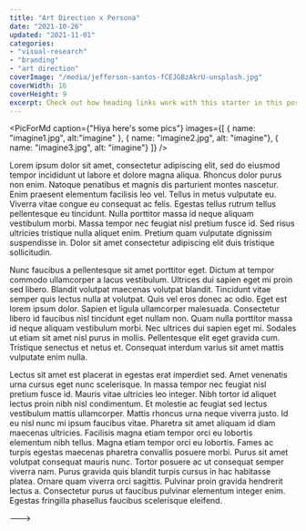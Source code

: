 ```yaml
---
title: "Art Direction x Persona"
date: "2021-10-26"
updated: "2021-11-01"
categories:
- "visual-research"
- "branding"
- "art direction"
coverImage: "/media/jefferson-santos-fCEJGBzAkrU-unsplash.jpg"
coverWidth: 16
coverHeight: 9
excerpt: Check out how heading links work with this starter in this post.
---
```


<script>
    import PicForMd from "../../components/PicForMd.svelte"
</script>

<!---- todo, surely there is a better way to do this --->
<PicForMd caption={"Hiya here's some pics"} images={[
    { name: "imagine1.jpg", alt:"imagine" }, 
    { name: "imagine2.jpg", alt: "imagine"},
    { name: "imagine3.jpg", alt: "imagine"}
]} />

Lorem ipsum dolor sit amet, consectetur adipiscing elit, sed do eiusmod tempor incididunt ut labore et dolore magna aliqua. Rhoncus dolor purus non enim. Natoque penatibus et magnis dis parturient montes nascetur. Enim praesent elementum facilisis leo vel. Tellus in metus vulputate eu. Viverra vitae congue eu consequat ac felis. Egestas tellus rutrum tellus pellentesque eu tincidunt. Nulla porttitor massa id neque aliquam vestibulum morbi. Massa tempor nec feugiat nisl pretium fusce id. Sed risus ultricies tristique nulla aliquet enim. Pretium quam vulputate dignissim suspendisse in. Dolor sit amet consectetur adipiscing elit duis tristique sollicitudin.

Nunc faucibus a pellentesque sit amet porttitor eget. Dictum at tempor commodo ullamcorper a lacus vestibulum. Ultrices dui sapien eget mi proin sed libero. Blandit volutpat maecenas volutpat blandit. Tincidunt vitae semper quis lectus nulla at volutpat. Quis vel eros donec ac odio. Eget est lorem ipsum dolor. Sapien et ligula ullamcorper malesuada. Consectetur libero id faucibus nisl tincidunt eget nullam non. Quam nulla porttitor massa id neque aliquam vestibulum morbi. Nec ultrices dui sapien eget mi. Sodales ut etiam sit amet nisl purus in mollis. Pellentesque elit eget gravida cum. Tristique senectus et netus et. Consequat interdum varius sit amet mattis vulputate enim nulla.

Lectus sit amet est placerat in egestas erat imperdiet sed. Amet venenatis urna cursus eget nunc scelerisque. In massa tempor nec feugiat nisl pretium fusce id. Mauris vitae ultricies leo integer. Nibh tortor id aliquet lectus proin nibh nisl condimentum. Et molestie ac feugiat sed lectus vestibulum mattis ullamcorper. Mattis rhoncus urna neque viverra justo. Id eu nisl nunc mi ipsum faucibus vitae. Pharetra sit amet aliquam id diam maecenas ultricies. Facilisis magna etiam tempor orci eu lobortis elementum nibh tellus. Magna etiam tempor orci eu lobortis. Fames ac turpis egestas maecenas pharetra convallis posuere morbi. Purus sit amet volutpat consequat mauris nunc. Tortor posuere ac ut consequat semper viverra nam. Purus gravida quis blandit turpis cursus in hac habitasse platea. Ornare quam viverra orci sagittis. Pulvinar proin gravida hendrerit lectus a. Consectetur purus ut faucibus pulvinar elementum integer enim. Egestas fringilla phasellus faucibus scelerisque eleifend.

--->